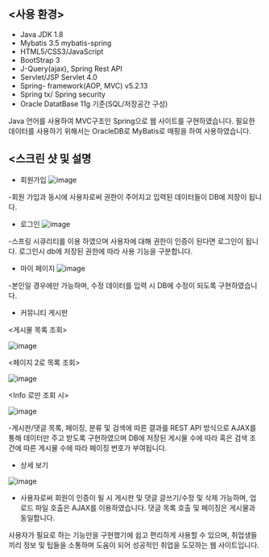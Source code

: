 ## <사용 환경>
- Java JDK 1.8
- Mybatis 3.5 mybatis-spring
- HTML5/CSS3/JavaScript
- BootStrap 3
- J-Query(ajax), Spring Rest API
- Servlet/JSP Servlet 4.0
- Spring- framework(AOP, MVC)  v5.2.13
- Spring tx/ Spring security
- Oracle DatatBase 11g 기준(SQL/저장공간 구성)

Java 언어를 사용하여 MVC구조인 Spring으로 웹 사이트를 구현하였습니다. 필요한 데이터를 사용하기 위해서는 OracleDB로  MyBatis로 매핑을 하여 사용하였습니다.

## <스크린 샷 및 설명

- 회원가입
![image](https://user-images.githubusercontent.com/66732896/112924723-a151cf00-914b-11eb-85ce-d642ade15111.png)

-회원 가입과 동시에 사용자로써 권한이 주어지고 입력된 데이터들이 DB에 저장이 됩니다.

- 로그인
![image](https://user-images.githubusercontent.com/66732896/112925056-32c14100-914c-11eb-97ce-58ee051ac3aa.png)


-스프링 시큐리티를 이용 하였으며 사용자에 대해 권한이 인증이 된다면 로그인이 됩니다. 로그인시 db에 저장된 권한에 따라 사용 기능을 구분합니다.

- 마이 페이지
![image](https://user-images.githubusercontent.com/66732896/112925199-7156fb80-914c-11eb-99a2-085ca20e6409.png)

-본인일 경우에만 가능하며, 수정 데이터를 입력 시 DB에 수정이 되도록 구현하였습니다.

- 커뮤니티 게시판

<게시물 목록 조회>

![image](https://user-images.githubusercontent.com/66732896/112925344-af541f80-914c-11eb-8da1-8e1672048780.png)

<페이지 2로 목록 조회>

![image](https://user-images.githubusercontent.com/66732896/112925549-00fcaa00-914d-11eb-963e-5c50c1621745.png)

<Info 로만 조회 시>

![image](https://user-images.githubusercontent.com/66732896/112925483-e88c8f80-914c-11eb-939c-bd2e6e992e19.png)

-게시판/댓글 목록, 페이징, 분류 및 검색에 따른 결과를 REST API 방식으로 AJAX를 통해 데이터만 주고 받도록 구현하였으며 DB에 저장된 게시물 수에 따라 혹은 검색 조건에 따른 게시물 수에 따라 페이징 번호가 부여됩니다.

- 상세 보기 

![image](https://user-images.githubusercontent.com/66732896/112926119-f098ff00-914d-11eb-85ef-a9741d910ff0.png)

- 사용자로써 회원이 인증이 될 시 게시판 및 댓글 글쓰기/수정 및 삭제 가능하며, 업로드 파일 호출은 AJAX를 이용하였습니다. 댓글 목록 호출 및 페이징은 게시물과 동일합니다.

사용자가 필요로 하는 기능만을 구현했기에 쉽고 편리하게 사용할 수 있으며, 취업생들끼리 정보 및 팁들을 소통하며 도움이 되어 성공적인 취업을 도모하는 웹 사이트입니다.
